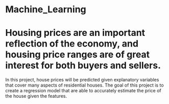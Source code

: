 # Machine_Learning
# Housing prices are an important reflection of the economy, and housing price ranges are of great interest for both buyers and sellers.
  In this project, house prices will be predicted given explanatory variables that cover many aspects of residential houses.
  The goal of this project is to create a regression model that are able to accurately estimate the price of the house given the features.
